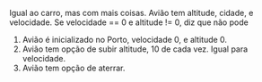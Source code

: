 Igual ao carro, mas com mais coisas.
Avião tem altitude, cidade, e velocidade.
Se velocidade == 0 e altitude != 0, diz que não pode

1. Avião é inicializado no Porto, velocidade 0, e altitude 0.
2. Avião tem opção de subir altitude, 10 de cada vez. Igual para velocidade.
3. Avião tem opção de aterrar.